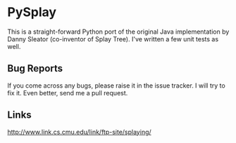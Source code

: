 # PySplay

This is a straight-forward Python port of the original Java implementation by Danny Sleator (co-inventor of Splay Tree). I've written a few unit tests as well.

## Bug Reports

If you come across any bugs, please raise it in the issue tracker. I will try to fix it. Even better, send me a pull request. 

## Links

http://www.link.cs.cmu.edu/link/ftp-site/splaying/

